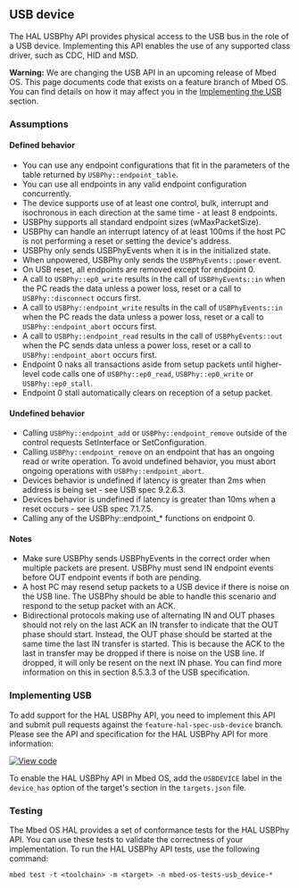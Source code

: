 ## USB device

The HAL USBPhy API provides physical access to the USB bus in the role of a USB device. Implementing this API enables the use of any supported class driver, such as CDC, HID and MSD.

<span class="warnings">**Warning:** We are changing the USB API in an upcoming release of Mbed OS. This page documents code that exists on a feature branch of Mbed OS. You can find details on how it may affect you in the [Implementing the USB](#implementing-usb) section.</span>

### Assumptions

#### Defined behavior

- You can use any endpoint configurations that fit in the parameters of the table returned by `USBPhy::endpoint_table`.
- You can use all endpoints in any valid endpoint configuration concurrently.
- The device supports use of at least one control, bulk, interrupt and isochronous in each direction at the same time - at least 8 endpoints.
- USBPhy supports all standard endpoint sizes (wMaxPacketSize).
- USBPhy can handle an interrupt latency of at least 100ms if the host PC is not performing a reset or setting the device's address.
- USBPhy only sends USBPhyEvents when it is in the initialized state.
- When unpowered, USBPhy only sends the `USBPhyEvents::power` event.
- On USB reset, all endpoints are removed except for endpoint 0.
- A call to `USBPhy::ep0_write` results in the call of `USBPhyEvents::in` when the PC reads the data unless a power loss, reset or a call to `USBPhy::disconnect` occurs first.
- A call to `USBPhy::endpoint_write` results in the call of `USBPhyEvents::in` when the PC reads the data unless a power loss, reset or a call to `USBPhy::endpoint_abort` occurs first.
- A call to `USBPhy::endpoint_read` results in the call of `USBPhyEvents::out` when the PC sends data unless a power loss, reset or a call to `USBPhy::endpoint_abort` occurs first.
- Endpoint 0 naks all transactions aside from setup packets until higher-level code calls one of `USBPhy::ep0_read`, `USBPhy::ep0_write` or `USBPhy::ep0_stall`.
- Endpoint 0 stall automatically clears on reception of a setup packet.

#### Undefined behavior

- Calling `USBPhy::endpoint_add` or `USBPhy::endpoint_remove` outside of the control requests SetInterface or SetConfiguration.
- Calling `USBPhy::endpoint_remove` on an endpoint that has an ongoing read or write operation. To avoid undefined behavior, you must abort ongoing operations with `USBPhy::endpoint_abort`.
- Devices behavior is undefined if latency is greater than 2ms when address is being set - see USB spec 9.2.6.3.
- Devices behavior is undefined if latency is greater than 10ms when a reset occurs - see USB spec 7.1.7.5.
- Calling any of the USBPhy::endpoint_* functions on endpoint 0.

#### Notes

- Make sure USBPhy sends USBPhyEvents in the correct order when multiple packets are present. USBPhy must send IN endpoint events before OUT endpoint events if both are pending.
- A host PC may resend setup packets to a USB device if there is noise on the USB line. The USBPhy should be able to handle this scenario and respond to the setup packet with an ACK.
- Bidirectional protocols making use of alternating IN and OUT phases should not rely on the last ACK an IN transfer to indicate that the OUT phase should start. Instead, the OUT phase should be started at the same time the last IN transfer is started. This is because the ACK to the last in transfer may be dropped if there is noise on the USB line. If dropped, it will only be resent on the next IN phase. You can find more information on this in section 8.5.3.3 of the USB specification.

### Implementing USB

To add support for the HAL USBPhy API, you need to implement this API and submit pull requests against the `feature-hal-spec-usb-device` branch. Please see the API and specification for the HAL USBPhy API for more information:

[![View code](https://www.mbed.com/embed/?type=library)](https://os.mbed.com/docs/v5.8/feature-hal-spec-usb-device-doxy/class_u_s_b_phy.html)

To enable the HAL USBPhy API in Mbed OS, add the `USBDEVICE` label in the `device_has` option of the target's section in the `targets.json` file.

### Testing

The Mbed OS HAL provides a set of conformance tests for the HAL USBPhy API. You can use these tests to validate the correctness of your implementation. To run the HAL USBPhy API tests, use the following command:

```
mbed test -t <toolchain> -m <target> -n mbed-os-tests-usb_device-*
```

